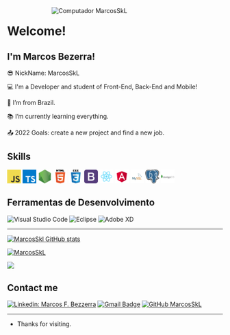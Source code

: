 <img src="https://raw.githubusercontent.com/MicaelliMedeiros/micaellimedeiros/master/image/computer-illustration.png" min-width="400px" max-width="400px" width="400px" align="right" alt="Computador MarcosSkL">

# Welcome!

 

## I'm Marcos Bezerra!

:sunglasses: NickName: MarcosSkL

:computer: I'm a Developer and student of Front-End, Back-End and Mobile!

:house_with_garden: I’m from Brazil.

:books: I’m currently learning everything.

:outbox_tray: 2022 Goals: create a new project and find a new job.


 ## Skills


<code><img height="32" src="https://raw.githubusercontent.com/github/explore/80688e429a7d4ef2fca1e82350fe8e3517d3494d/topics/javascript/javascript.png" alt="Javascript"/></code>
<code><img height="32" src="https://raw.githubusercontent.com/github/explore/80688e429a7d4ef2fca1e82350fe8e3517d3494d/topics/typescript/typescript.png" alt="Typescript"/></code>
<code><img height="32" src="https://raw.githubusercontent.com/github/explore/80688e429a7d4ef2fca1e82350fe8e3517d3494d/topics/nodejs/nodejs.png" alt="Nodejs"/></code>
<code><img height="32" src="https://raw.githubusercontent.com/github/explore/80688e429a7d4ef2fca1e82350fe8e3517d3494d/topics/html/html.png" alt="HTML5"/></code>
<code><img height="32" src="https://raw.githubusercontent.com/github/explore/80688e429a7d4ef2fca1e82350fe8e3517d3494d/topics/css/css.png" alt="CSS"/></code>
<code><img height="32" src="https://raw.githubusercontent.com/github/explore/80688e429a7d4ef2fca1e82350fe8e3517d3494d/topics/bootstrap/bootstrap.png" alt="Bootstrap"/></code>
<code><img height="32" src="https://raw.githubusercontent.com/github/explore/80688e429a7d4ef2fca1e82350fe8e3517d3494d/topics/react/react.png" alt="React"/></code>
<code><img height="32" src="https://raw.githubusercontent.com/github/explore/80688e429a7d4ef2fca1e82350fe8e3517d3494d/topics/angular/angular.png" alt="Angular"/></code>
<code><img height="32" src="https://raw.githubusercontent.com/github/explore/80688e429a7d4ef2fca1e82350fe8e3517d3494d/topics/mysql/mysql.png" alt="MySQL"/></code>
<code><img height="32" src="https://raw.githubusercontent.com/github/explore/80688e429a7d4ef2fca1e82350fe8e3517d3494d/topics/postgresql/postgresql.png" alt="PostegreSQL"/></code>
<code><img height="32" src="https://raw.githubusercontent.com/github/explore/80688e429a7d4ef2fca1e82350fe8e3517d3494d/topics/mongodb/mongodb.png" alt="MongoDB"/></code>

## Ferramentas de Desenvolvimento

  ![Visual Studio Code](https://img.shields.io/badge/-Visual%20Studio%20Code-333333?style=flat&logo=visual-studio-code&logoColor=007ACC)
  ![Eclipse](https://img.shields.io/badge/-Eclipse-333333?style=flat&logo=eclipse-ide&logoColor=2C2255)
  ![Adobe XD](https://img.shields.io/badge/-Adobe%20XD-333333?style=flat&logo=adobe-xd&logoColor=007ACC)








----------------------------------------------------------------------------------



[![MarcosSkl GitHub stats](https://github-readme-stats.vercel.app/api?username=MarcosSkL&theme=radical&show_icons=true)](https://github.com/MarcosSkL/github-readme-stats)

[![MarcosSkL](https://github-readme-stats.vercel.app/api/top-langs/?username=MarcosSkL&hide=&layout=compact&theme=radical)](https://github.com/MarcosSkL/github-readme-stats)




<img src=https://github.com/TheDudeThatCode/TheDudeThatCode/blob/master/Assets/Earth.gif width="30">

## Contact me

[![Linkedin: Marcos F. Bezzerra](https://www.linkedin.com/in/marcos-bezerra-skl/-blue?style=flat-square&logo=Linkedin&logoColor=white&link=LINK-DO-SEU-LINKEDIN)](LINK-DO-SEU-LINKEDIN)
[![Gmail Badge](https://img.shields.io/badge/-marcos.marsk@gmail.com-006bed?style=flat-square&logo=Gmail&logoColor=white&link=mailto:marcos.marsk@gmail.com)](mailto:marcos.marsk@gmail.com)
[![GitHub MarcosSkL]( https://img.shields.io/github/followers/MarcosSkL?label=follow&style=social)](https://github.com/MarcosSkL)

----------------------------------------------------------------------------------
- Thanks for visiting.

